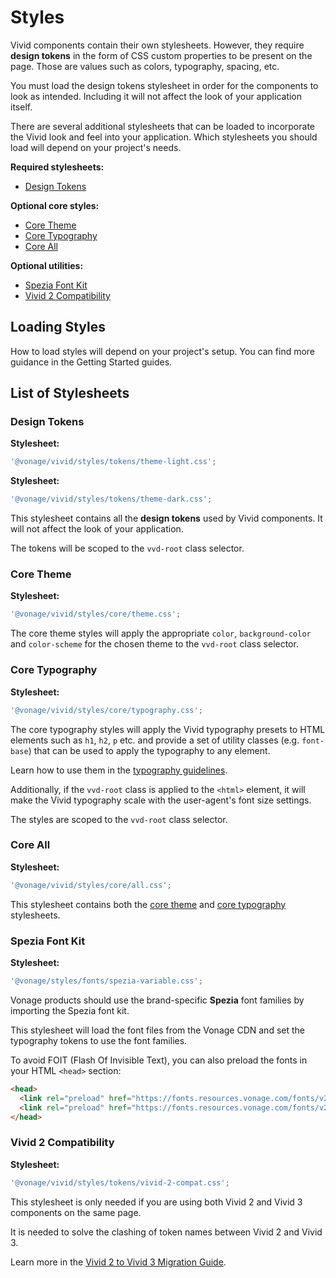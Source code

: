 # Styles

Vivid components contain their own stylesheets. However, they require **design tokens** in the form of CSS custom properties to be present on the page.
Those are values such as colors, typography, spacing, etc.

You must load the design tokens stylesheet in order for the components to look as intended. Including it will not affect the look of your application itself.

There are several additional stylesheets that can be loaded to incorporate the Vivid look and feel into your application.
Which stylesheets you should load will depend on your project's needs.

**Required stylesheets:**
* [Design Tokens](#design-tokens)

**Optional core styles:**
* [Core Theme](#core-theme)
* [Core Typography](#core-typography)
* [Core All](#core-all)

**Optional utilities:**
* [Spezia Font Kit](#spezia-font-kit)
* [Vivid 2 Compatibility](#vivid-2-compatibility)

## Loading Styles

How to load styles will depend on your project's setup. You can find more guidance in the Getting Started guides.

## List of Stylesheets

### Design Tokens

<vwc-tabs>
<vwc-tab id="light" label="Light Theme"></vwc-tab>
<vwc-tab-panel>

**Stylesheet:**
```js
'@vonage/vivid/styles/tokens/theme-light.css';
```

</vwc-tab-panel>
<vwc-tab id="dark" label="Dark Theme"></vwc-tab>
<vwc-tab-panel>

**Stylesheet:**
```js
'@vonage/vivid/styles/tokens/theme-dark.css';
```

</vwc-tab-panel>
</vwc-tabs>

This stylesheet contains all the **design tokens** used by Vivid components. It will not affect the look of your application.

The tokens will be scoped to the `vvd-root` class selector.

### Core Theme

**Stylesheet:**
```js
'@vonage/vivid/styles/core/theme.css';
```

The core theme styles will apply the appropriate `color`, `background-color` and `color-scheme` for the chosen theme to the `vvd-root` class selector.

### Core Typography

**Stylesheet:**
```js
'@vonage/vivid/styles/core/typography.css';
```

The core typography styles will apply the Vivid typography presets to HTML elements such as `h1`, `h2`, `p` etc. and provide a set of utility classes (e.g. `font-base`) that can be used to apply the typography to any element.

Learn how to use them in the [typography guidelines](/designs/typography#core-typography).

Additionally, if the `vvd-root` class is applied to the `<html>` element, it will make the Vivid typography scale with the user-agent's font size settings.

The styles are scoped to the `vvd-root` class selector.

### Core All

**Stylesheet:**
```js
'@vonage/vivid/styles/core/all.css';
```

This stylesheet contains both the [core theme](#core-theme) and [core typography](#core-typography) stylesheets.

### Spezia Font Kit

**Stylesheet:**
```js
'@vonage/styles/fonts/spezia-variable.css';
```

Vonage products should use the brand-specific **Spezia** font families by importing the Spezia font kit.

This stylesheet will load the font files from the Vonage CDN and set the typography tokens to use the font families.

To avoid FOIT (Flash Of Invisible Text), you can also preload the fonts in your HTML `<head>` section:

```html
<head>
  <link rel="preload" href="https://fonts.resources.vonage.com/fonts/v2/SpeziaCompleteVariableUprightWeb.woff2" type="font/woff2" as="font" crossorigin="anonymous" >
  <link rel="preload" href="https://fonts.resources.vonage.com/fonts/v2/SpeziaMonoCompleteVariableWeb.woff2" type="font/woff2" as="font" crossorigin="anonymous" >
</head>
```

### Vivid 2 Compatibility

**Stylesheet:**
```js
'@vonage/vivid/styles/tokens/vivid-2-compat.css';
```

This stylesheet is only needed if you are using both Vivid 2 and Vivid 3 components on the same page.

It is needed to solve the clashing of token names between Vivid 2 and Vivid 3.

Learn more in the [Vivid 2 to Vivid 3 Migration Guide](/guides/vivid-2-migration).
